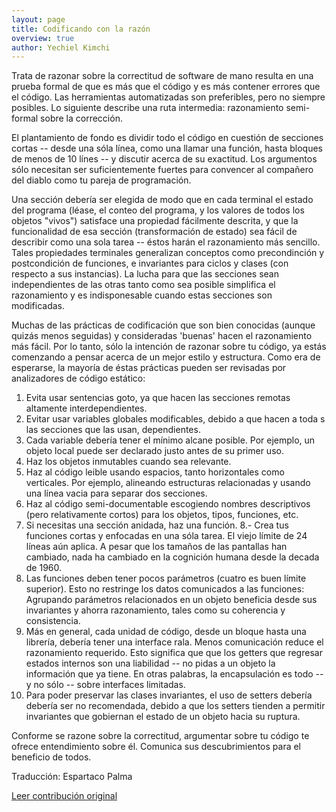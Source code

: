 ```yaml
---
layout: page
title: Codificando con la razón
overview: true
author: Yechiel Kimchi
---
```


Trata de razonar sobre la correctitud de software de mano resulta en una prueba formal de que es más que el código y es más contener errores que el código. Las herramientas automatizadas son preferibles, pero no siempre posibles. Lo siguiente describe una ruta intermedia: razonamiento semi-formal sobre la corrección.

El plantamiento de fondo es dividir todo el código en cuestión de secciones cortas -- desde una sóla línea, como una llamar una función, hasta bloques de menos de 10 línes -- y discutir acerca de su exactitud. Los argumentos sólo necesitan ser suficientemente fuertes para convencer al compañero del diablo como tu pareja de programación.

Una sección debería ser elegida de modo que en cada terminal el estado del programa (léase, el conteo del programa, y los valores de todos los objetos "vivos") satisface una propiedad fácilmente descrita, y que la funcionalidad de esa sección (transformación de estado) sea fácil de describir como una sola tarea -- éstos harán el razonamiento más sencillo. Tales propiedades terminales generalizan conceptos como precondinción y postcondición de funciones, e invariantes para ciclos y clases (con respecto a sus instancias). La lucha para que las secciones sean independientes de las otras tanto como sea posible simplifica el razonamiento y es indisponesable cuando estas secciones son modificadas.

Muchas de las prácticas de codificación que son bien conocidas (aunque quizás menos seguidas) y consideradas 'buenas' hacen el razonamiento más fácil. Por lo tanto, sólo la intención de razonar sobre tu código, ya estás comenzando a pensar acerca de un mejor estilo y estructura. Como era de esperarse, la mayoría de éstas prácticas pueden ser revisadas por analizadores de código estático:

1. Evita usar sentencias goto, ya que hacen las secciones remotas altamente interdependientes.
2. Evitar usar variables globales modificables, debido a que hacen a toda s las secciones que las usan, dependientes.
3. Cada variable debería tener el mínimo alcane posible. Por ejemplo, un objeto local puede ser declarado justo antes de su primer uso.
4. Haz los objetos inmutables cuando sea relevante.
5. Haz al código leible usando espacios, tanto horizontales como verticales. Por ejemplo, alineando estructuras relacionadas y usando una línea vacia para separar dos secciones.
6. Haz al código semi-documentable escogiendo nombres descriptivos (pero relativamente cortos) para los objetos, tipos, funciones, etc.
7. Si necesitas una sección anidada, haz una función.
8.- Crea tus funciones cortas y enfocadas en una sóla tarea. El viejo límite de 24 líneas aún aplica. A pesar que los tamaños de las pantallas han cambiado, nada ha cambiado en la cognición humana desde la decada de 1960.
9. Las funciones deben tener pocos parámetros (cuatro es buen límite superior). Esto no restringe los datos comunicados a las funciones: Agrupando parámetros relacionados en un objeto beneficia desde sus invariantes y ahorra razonamiento, tales como su coherencia y consistencia.
10. Más en general, cada unidad de código, desde un bloque hasta una librería, debería tener una interface rala. Menos comunicación reduce el razonamiento requerido. Esto significa que que los getters que regresar estados internos son una liabilidad -- no pidas a un objeto la información que ya tiene. En otras palabras, la encapsulación es todo -- y no sólo -- sobre interfaces limitadas.
11. Para poder preservar las clases invariantes, el uso de setters debería debería ser no recomendada, debido a que los setters tienden a permitir invariantes que gobiernan el estado de un objeto hacia su ruptura.

Conforme se razone sobre la correctitud, argumentar sobre tu código te ofrece entendimiento sobre él. Comunica sus descubrimientos para el beneficio de todos.


Traducción: Espartaco Palma

[Leer contribución original](http://programmer.97things.oreilly.com/wiki/index.php/Coding_with_Reason)
